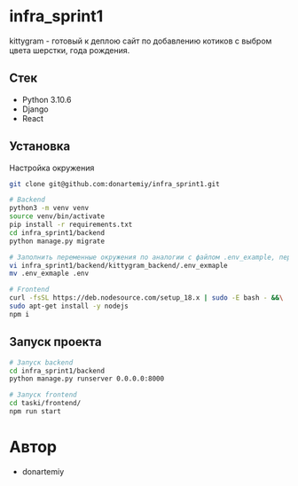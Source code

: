 # infra_sprint1

kittygram - готовый к деплою сайт по добавлению котиков с выбром цвета шерстки, года рождения.


## Стек
 - Python 3.10.6
 - Django
 - React

## Установка
Настройка окружения
```bash
git clone git@github.com:donartemiy/infra_sprint1.git

# Backend
python3 -m venv venv
source venv/bin/activate
pip install -r requirements.txt
cd infra_sprint1/backend
python manage.py migrate

# Заполнить переменные окружения по аналогии с файлом .env_example, переименовать файл
vi infra_sprint1/backend/kittygram_backend/.env_exmaple
mv .env_exmaple .env

# Frontend
curl -fsSL https://deb.nodesource.com/setup_18.x | sudo -E bash - &&\
sudo apt-get install -y nodejs
npm i
```

## Запуск проекта
```bash
# Запуск backend
cd infra_sprint1/backend
python manage.py runserver 0.0.0.0:8000

# Запуск frontend
cd taski/frontend/
npm run start
```

# Автор
- donartemiy
